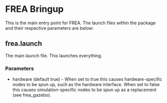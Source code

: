 # FREA Bringup

This is the main entry point for FREA. The launch files within the package and their respective parameters are below:

## frea.launch

The main launch file. This launches everything.

### Parameters
 - hardware (default true) - When set to true this causes hardware-specific nodes to be spun up, such as the hardware interface. When set to false this causes simulation-specific nodes to be spun up as a replacement (see frea_gazebo).
